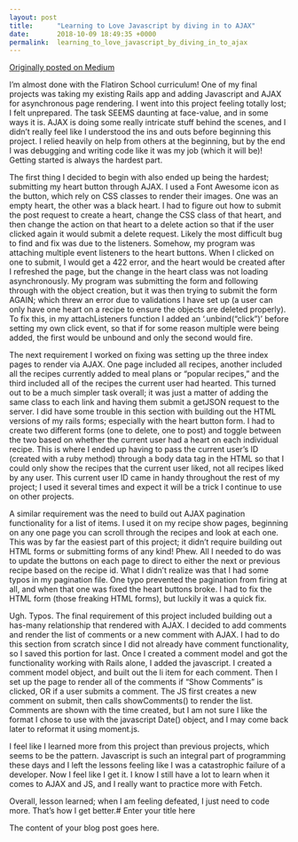 ```yaml
---
layout: post
title:      "Learning to Love Javascript by diving in to AJAX"
date:       2018-10-09 18:49:35 +0000
permalink:  learning_to_love_javascript_by_diving_in_to_ajax
---
```


[Originally posted on Medium ](https://medium.com/@kristenleach24/learning-to-love-javascript-by-diving-in-to-ajax-75640ca4c433)

I’m almost done with the Flatiron School curriculum! One of my final projects was taking my existing Rails app and adding Javascript and AJAX for asynchronous page rendering. I went into this project feeling totally lost; I felt unprepared. The task SEEMS daunting at face-value, and in some ways it is. AJAX is doing some really intricate stuff behind the scenes, and I didn’t really feel like I understood the ins and outs before beginning this project. I relied heavily on help from others at the beginning, but by the end I was debugging and writing code like it was my job (which it will be)! Getting started is always the hardest part.

The first thing I decided to begin with also ended up being the hardest; submitting my heart button through AJAX. I used a Font Awesome icon as the button, which rely on CSS classes to render their images. One was an empty heart, the other was a black heart. I had to figure out how to submit the post request to create a heart, change the CSS class of that heart, and then change the action on that heart to a delete action so that if the user clicked again it would submit a delete request. Likely the most difficult bug to find and fix was due to the listeners. Somehow, my program was attaching multiple event listeners to the heart buttons. When I clicked on one to submit, I would get a 422 error, and the heart would be created after I refreshed the page, but the change in the heart class was not loading asynchronously. My program was submitting the form and following through with the object creation, but it was then trying to submit the form AGAIN; which threw an error due to validations I have set up (a user can only have one heart on a recipe to ensure the objects are deleted properly). To fix this, in my attachListeners function I added an ‘.unbind(“click”)’ before setting my own click event, so that if for some reason multiple were being added, the first would be unbound and only the second would fire.

The next requirement I worked on fixing was setting up the three index pages to render via AJAX. One page included all recipes, another included all the recipes currently added to meal plans or “popular recipes,” and the third included all of the recipes the current user had hearted. This turned out to be a much simpler task overall; it was just a matter of adding the same class to each link and having them submit a getJSON request to the server. I did have some trouble in this section with building out the HTML versions of my rails forms; especially with the heart button form. I had to create two different forms (one to delete, one to post) and toggle between the two based on whether the current user had a heart on each individual recipe. This is where I ended up having to pass the current user’s ID (created with a ruby method) through a body data tag in the HTML so that I could only show the recipes that the current user liked, not all recipes liked by any user. This current user ID came in handy throughout the rest of my project; I used it several times and expect it will be a trick I continue to use on other projects.

A similar requirement was the need to build out AJAX pagination functionality for a list of items. I used it on my recipe show pages, beginning on any one page you can scroll through the recipes and look at each one. This was by far the easiest part of this project; it didn’t require building out HTML forms or submitting forms of any kind! Phew. All I needed to do was to update the buttons on each page to direct to either the next or previous recipe based on the recipe id. What I didn’t realize was that I had some typos in my pagination file. One typo prevented the pagination from firing at all, and when that one was fixed the heart buttons broke. I had to fix the HTML form (those freaking HTML forms), but luckily it was a quick fix.


Ugh. Typos.
The final requirement of this project included building out a has-many relationship that rendered with AJAX. I decided to add comments and render the list of comments or a new comment with AJAX. I had to do this section from scratch since I did not already have comment functionality, so I saved this portion for last. Once I created a comment model and got the functionality working with Rails alone, I added the javascript. I created a comment model object, and built out the li item for each comment. Then I set up the page to render all of the comments if “Show Comments” is clicked, OR if a user submits a comment. The JS first creates a new comment on submit, then calls showComments() to render the list. Comments are shown with the time created, but I am not sure I like the format I chose to use with the javascript Date() object, and I may come back later to reformat it using moment.js.

I feel like I learned more from this project than previous projects, which seems to be the pattern. Javascript is such an integral part of programming these days and I left the lessons feeling like I was a catastrophic failure of a developer. Now I feel like I get it. I know I still have a lot to learn when it comes to AJAX and JS, and I really want to practice more with Fetch.

Overall, lesson learned; when I am feeling defeated, I just need to code more. That’s how I get better.# Enter your title here

The content of your blog post goes here.
